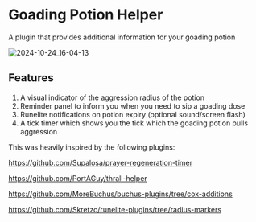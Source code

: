 # Goading Potion Helper

A plugin that provides additional information for your goading potion

![2024-10-24_16-04-13](https://github.com/user-attachments/assets/110d0c88-94d8-4f29-a01e-30c1b69bb03c)

## Features

1. A visual indicator of the aggression radius of the potion 
2. Reminder panel to inform you when you need to sip a goading dose
3. Runelite notifications on potion expiry (optional sound/screen flash)
4. A tick timer which shows you the tick which the goading potion pulls aggression

This was heavily inspired by the following plugins:


https://github.com/Supalosa/prayer-regeneration-timer

https://github.com/PortAGuy/thrall-helper

https://github.com/MoreBuchus/buchus-plugins/tree/cox-additions

https://github.com/Skretzo/runelite-plugins/tree/radius-markers
